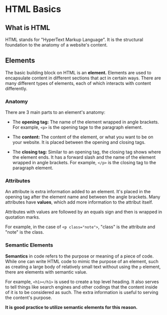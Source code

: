 # HTML Basics

## What is HTML

HTML stands for "HyperText Markup Language". It is the structural foundation to the anatomy of a website's content.

## Elements

The basic building block on HTML is an **element.** Elements are used to encapsulate content in different sections that act in certain ways. There are many different types of elements, each of which interacts with content differently.

### Anatomy

There are 3 main parts to an element's anatomy:

- The **opening tag:** The name of the element wrapped in angle brackets. For example, `<p>` is the opening tage to the paragraph element.

- The **content:** The content of the element, or what you want to be on your website. It is placed between the opening and closing tags.

- The **closing tag:** Similar to an opening tag, the closing tag shows where  the element ends. It has a forward slash and the name of the element wrapped in angle brackets. For example, `</p>` is the closing tag to the paragraph element.

### Attributes

An attribute is extra information added to an element. It's placed in the opening tag after the element name and between the angle brackets. Many attributes have **values**, which add more information to the attribut itself. 

Attributes with values are followed by an equals sign and then is wrapped in quotation marks. 

For example, in the case of `<p class="note">`, "class" is the attribute and "note" is the class.

### Semantic Elements

**Semantics** in code refers to the purpose or meaning of a piece of code. While one can write HTML code to mimic the purpose of an element, such as creating a large body of relatively small text without using the `p` element, there are elements with semantic value.

For example, `<h1></h1>` is used to create a top level heading. It also serves to tell things like search engines and other codings that the content inside of it is to be considered as such. The extra information is useful to serving the content's purpose.

**It is good practice to utilize semantic elements for this reason.**